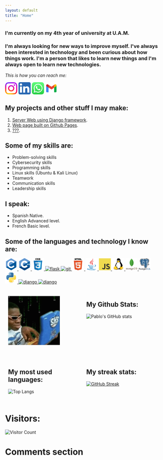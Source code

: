 ```yaml
---
layout: default
title: "Home"
---
```

### I'm currently on my 4th year of university at U.A.M.
### I'm always looking for new ways to improve myself. I've always been interested in technology and been curious about how things work. I'm a person that likes to learn new things and I'm always open to learn new technologies.

_This is how you can reach me:_
<p align="left"> <a href="https://www.instagram.com/pablos_fp45/" target="blank"><img src="assets/images/inst.png" alt="instagram" width="40" height="40"/></a>
<a href="https://www.linkedin.com/in/pablo-sanchez-fdp-54b760256/" target="blank"><img src="assets/images/link.png" alt="LinkedIn" width="40" height="40"/></a>
<a href="https://wa.me/+34644693637" target="blank"><img src="assets/images/was.png" alt="LinkedIn" width="40" height="40"/></a>
<a href="Mailto:pablosanchez2002@gmail.com" target="blank"><img src="assets/images/mail.png" alt="Google Mail" width="40" height="40"/></a> </p>

## My projects and other stuff I may make:
<!-- ~~Sorry if my code succs I try my best :)~~ -->  

1. [Server Web using Django framework](./blogs/blog1.html).
2. [Web page built on Github Pages](./blogs/blog2.html).
3. [???](./blogs/blog0.html).

## Some of my skills are:
*   Problem-solving skills
*   Cybersecurity skills
*   Programming skills
*   Linux skills (Ubuntu & Kali Linux)
*   Teamwork
*   Communication skills
*   Leadership skills

## I speak:
*   Spanish Native.
*   English Advanced level.
*   French Basic level.

## Some of the languages and technology I know are:
<p align="left"> <a href="https://www.cprogramming.com/" target="_blank" rel="noreferrer"> <img src="https://raw.githubusercontent.com/devicons/devicon/master/icons/c/c-original.svg" alt="c" width="40" height="40"/> </a> <a href="https://www.w3schools.com/cpp/" target="_blank" rel="noreferrer"> <img src="https://raw.githubusercontent.com/devicons/devicon/master/icons/cplusplus/cplusplus-original.svg" alt="cplusplus" width="40" height="40"/> </a> <a href="https://www.w3schools.com/css/" target="_blank" rel="noreferrer"> <img src="https://raw.githubusercontent.com/devicons/devicon/master/icons/css3/css3-original-wordmark.svg" alt="css3" width="40" height="40"/> </a> <a href="https://flask.palletsprojects.com/" target="_blank" rel="noreferrer"> <img src="https://www.vectorlogo.zone/logos/pocoo_flask/pocoo_flask-icon.svg" alt="flask" width="40" height="40"/> </a> <a href="https://git-scm.com/" target="_blank" rel="noreferrer"> <img src="https://www.vectorlogo.zone/logos/git-scm/git-scm-icon.svg" alt="git" width="40" height="40"/> </a> <a href="https://www.w3.org/html/" target="_blank" rel="noreferrer"> <img src="https://raw.githubusercontent.com/devicons/devicon/master/icons/html5/html5-original-wordmark.svg" alt="html5" width="40" height="40"/> </a> <a href="https://www.java.com" target="_blank" rel="noreferrer"> <img src="https://raw.githubusercontent.com/devicons/devicon/master/icons/java/java-original.svg" alt="java" width="40" height="40"/> </a> <a href="https://developer.mozilla.org/en-US/docs/Web/JavaScript" target="_blank" rel="noreferrer"> <img src="https://raw.githubusercontent.com/devicons/devicon/master/icons/javascript/javascript-original.svg" alt="javascript" width="40" height="40"/> </a> <a href="https://www.linux.org/" target="_blank" rel="noreferrer"> <img src="https://raw.githubusercontent.com/devicons/devicon/master/icons/linux/linux-original.svg" alt="linux" width="40" height="40"/> </a> <a href="https://www.mongodb.com/" target="_blank" rel="noreferrer"> <img src="https://raw.githubusercontent.com/devicons/devicon/master/icons/mongodb/mongodb-original-wordmark.svg" alt="mongodb" width="40" height="40"/> </a> <a href="https://www.postgresql.org" target="_blank" rel="noreferrer"> <img src="https://raw.githubusercontent.com/devicons/devicon/master/icons/postgresql/postgresql-original-wordmark.svg" alt="postgresql" width="40" height="40"/> </a> <a href="https://www.python.org" target="_blank" rel="noreferrer"> <img src="https://raw.githubusercontent.com/devicons/devicon/master/icons/python/python-original.svg" alt="python" width="40" height="40"/> </a> 
<a href="https://www.djangoproject.com/" target="_blank" rel="noreferrer"> <img src="https://1000marcas.net/wp-content/uploads/2021/06/Django-Logo.png" alt="django" width="40" height="40"/> </a> <a href="https://en.wikipedia.org/wiki/VHDL" target="_blank" rel="noreferrer"> <img src="https://play-lh.googleusercontent.com/xeuSfQHt8wEb-JdcXLtReGF-KO8_Rd2UMOL0vSB6bS9qlxdAGQ0VR4mM9wVeEb76EA" alt="django" width="40" height="40"/> </a></p>


<!-- ![hakr](assets/images/aa.webp) -->


<style>
  /* Style for the container */
  .square-container {
    display: grid;
    grid-template-columns: repeat(2, 1fr);
    gap: 10px; /* Adjust the gap as needed */
  }

  /* Style for the square elements */
  .square-item {
    width: 100%;
    padding: 10px;
    box-sizing: border-box;
  }
</style>

<div class="square-container">
  <div class="square-item">
    <p><img src="assets/images/aa.webp" alt="hakr" width="75%"></p>
  </div>
  <div class="square-item">
    <h2 id="my-github-stats-">My Github Stats:</h2>
    <p><img src="https://github-readme-stats.vercel.app/api?username=PabloSanchez2002&amp;show_icons=true&amp;theme=radical" alt="Pablo's GitHub stats"></p>
  </div>
  <div class="square-item">
    <h2 id="my-most-used-languages-">My most used languages:</h2>
    <p><img src="https://github-readme-stats.vercel.app/api/top-langs/?username=PabloSanchez2002&amp;layout=compact&amp;theme=radical" alt="Top Langs"></p>
  </div>
  <div class="square-item">
    <h2 id="my-streak-stats-">My streak stats:</h2>
    <p><a href="https://git.io/streak-stats"><img src="https://github-readme-streak-stats.herokuapp.com/?user=PabloSanchez2002&amp;theme=radical" alt="GitHub Streak"></a></p>  
  </div>
</div>


# Visitors:
![Visitor Count](https://profile-counter.glitch.me/pablosanchez2002/count.svg)

# Comments section
<script src="https://utteranc.es/client.js"
    repo="PabloSanchez2002/blog_comments"
    issue-term="Comments"
    theme="github-dark"
    crossorigin="anonymous"
    async>
</script>

<!-- 
## My Github Stats:
![Pablo's GitHub stats](https://github-readme-stats.vercel.app/api?username=PabloSanchez2002&show_icons=true&theme=radical)

## My most used languages:
![Top Langs](https://github-readme-stats.vercel.app/api/top-langs/?username=PabloSanchez2002&layout=compact&theme=radical) 

## My streak stats:
[![GitHub Streak](https://github-readme-streak-stats.herokuapp.com/?user=PabloSanchez2002&theme=radical)](https://git.io/streak-stats)
-->


